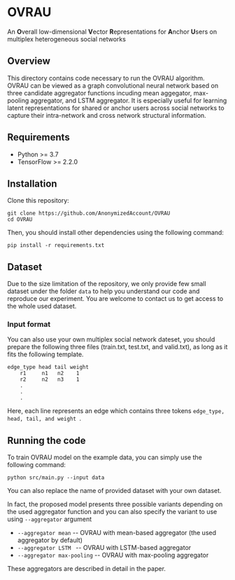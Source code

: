 # OVRAU 
An **O**verall low-dimensional **V**ector **R**epresentations for **A**nchor **U**sers on multiplex heterogeneous social networks
## Overview 
This directory contains code necessary to run the OVRAU algorithm. OVRAU can be viewed as a graph convolutional neural network based on three candidate aggregator functions incuding mean aggegator, max-pooling aggregator, and LSTM aggregator. It is especially useful for learning latent representations for shared or anchor users across social networks to capture their intra-network and cross network structural information.
## Requirements
- Python >= 3.7
- TensorFlow >= 2.2.0

## Installation 

Clone this repository:

  ```
  git clone https://github.com/AnonymizedAccount/OVRAU
  cd OVRAU 
  ```
Then, you should install other dependencies using the following command:

   ```
   pip install -r requirements.txt
   ```
## Dataset 
Due to the size limitation of the repository, we only provide few small dataset under the folder `data` to help you understand our code and reproduce our experiment. You are welcome to contact us to get access to the whole used dataset.
### Input format
You can also use your own multiplex social network dateset, you should prepare the following three files (train.txt, test.txt, and valid.txt), as long as it fits the following template.

```
edge_type head tail weight
    r1     n1   n2    1
    r2     n2   n3    1
    .
    .
    .
```
Here, each line represents an edge which contains three tokens ```edge_type, head, tail, and weight ```.

## Running the code
To train OVRAU model on the example data, you can simply use the following command:
```
python src/main.py --input data 
```
You can also replace the name of provided dataset with your own dataset.

In fact, the proposed model presents three possible variants depending on the used aggregator function and you can also specify the variant to use using `--aggregator` argument

- `--aggregator mean` -- OVRAU with mean-based aggregator (the used aggregator by default)
- `--aggregator LSTM ` -- OVRAU with LSTM-based aggregator
- `--aggregator max-pooling` -- OVRAU with max-pooling aggregator

These aggregators are described in detail in the paper.



